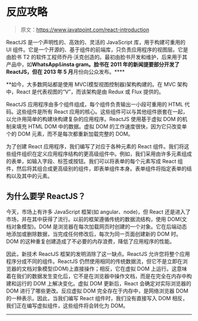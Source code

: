 # 反应攻略

> 原文：<https://www.javatpoint.com/react-introduction>

ReactJS 是一个声明性的、高效的、灵活的 JavaScript 库，用于构建可重用的 UI 组件。它是一个开源的、基于组件的前端库，只负责应用程序的视图层。它是由脸书 T2 的软件工程师乔丹·沃克创造的。最初由脸书开发和维护，后来用于其产品中，如**WhatsApp**&**insta gram。**脸书在 2011 年**的新闻提要部分开发了 ReactJS，但在 2013 年 5 月**月份向公众发布。****

 **如今，大多数网站都是使用 MVC(模型视图控制器)架构构建的。在 MVC 架构中，React 是代表视图的“V”，而该架构是由 Redux 或 Flux 提供的。

ReactJS 应用程序由多个组件组成，每个组件负责输出一小段可重用的 HTML 代码。这些组件是所有 React 应用的核心。这些组件可以与其他组件嵌套在一起，以允许用简单的构建块构建复杂的应用程序。ReactJS 使用基于虚拟 DOM 的机制来填充 HTML DOM 中的数据。虚拟 DOM 的工作速度很快，因为它只改变单个的 DOM 元素，而不是每次都重新加载完整的 DOM。

为了创建 React 应用程序，我们编写了对应于各种元素的 React 组件。我们将这些组件组织在定义应用程序结构的更高级组件中。例如，我们采用由许多元素组成的表单，如输入字段、标签或按钮。我们可以将表单的每个元素写成 React 组件，然后将其组合成更高级别的组件，即表单组件本身。表单组件将指定表单的结构以及其中的元素。

## 为什么要学 ReactJS？

今天，市场上有许多 JavaScript 框架(如 angular、node)，但 React 还是进入了市场，并在其中获得了流行。以前的框架遵循传统的数据流结构，使用 DOM(文档对象模型)。DOM 是浏览器在每次加载网页时创建的一个对象。它在后端动态地添加或删除数据，当完成任何修改后，每次为同一页面创建新的 DOM 时。DOM 的这种重复创建造成了不必要的内存浪费，降低了应用程序的性能。

因此，新技术 ReactJS 框架的发明消除了这一缺点。ReactJS 允许您将整个应用程序分成不同的组件。ReactJS 仍然使用相同的传统数据流，但它不是立即在浏览器的文档对象模型(DOM)上直接操作；相反，它在虚拟 DOM 上运行。这意味着在我们的数据发生变化后，它不是在浏览器中操作文档，而是在完全在内存中构建和运行的 DOM 上解决变化。虚拟 DOM 更新后，React 会确定对实际浏览器的 DOM 进行了哪些更改。反应虚拟 DOM 完全存在于内存中，是网络浏览器 DOM 的一种表示。因此，当我们编写 React 组件时，我们没有直接写入 DOM 相反，我们正在编写虚拟组件，这些组件将会转化为 DOM。

* * ***